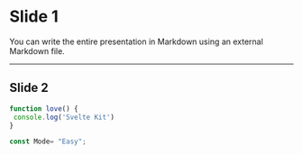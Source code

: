 # Slide 1

You can write the entire presentation in Markdown using an external Markdown file.

---

## Slide 2

```js [2|1-3|5]
function love() {
 console.log('Svelte Kit')
}

const Mode= "Easy";
```
